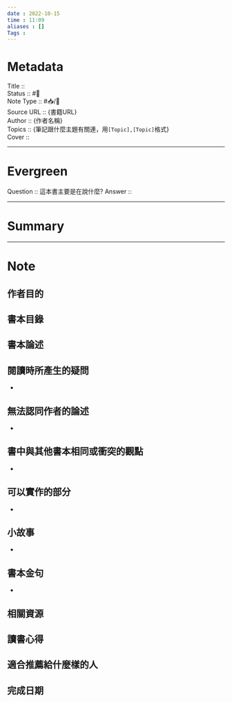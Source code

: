 ```yaml
---
date : 2022-10-15
time : 11:09
aliases : []
Tags : 
---
```

# Metadata
Title :: <br>
Status :: #🌱 <br>
Note Type :: #📥/📘 <br>
Source URL :: {書籍URL}<br>
Author :: {作者名稱}<br>
Topics :: {筆記跟什麼主題有關連，用`[Topic],[Topic]`格式}<br>
Cover ::

 
---
# Evergreen
Question :: 這本書主要是在說什麼?
Answer :: 


---

# Summary
---

# Note

## 作者目的


## 書本目錄


## 書本論述


## 閱讀時所產生的疑問
- 

## 無法認同作者的論述
- 

## 書中與其他書本相同或衝突的觀點
- 

## 可以實作的部分
- 

## 小故事
- 

## 書本金句
- 

## 相關資源


## 讀書心得


## 適合推薦給什麼樣的人


## 完成日期

